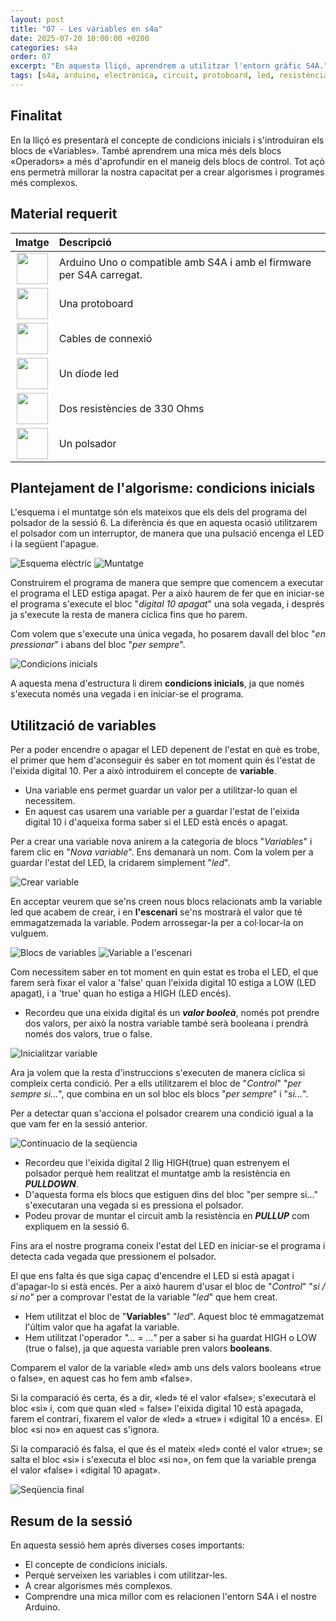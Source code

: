 ```yaml
---
layout: post
title: "07 - Les variables en s4a"
date: 2025-07-20 10:00:00 +0200
categories: s4a
order: 07
excerpt: "En aquesta lliçó, aprendrem a utilitzar l'entorn gràfic S4A."
tags: [s4a, arduino, electrònica, circuit, protoboard, led, resistència, potenciòmetre]
---
```


[img1]: /assets/imatges/s4a/s4a_07_esquema.png "Esquema elèctric"
[img2]: /assets/imatges/s4a/s4a_07_muntatge.png "Muntage"
[img3]: /assets/imatges/s4a/s4a_07_01.png "Condicions inicials"
[img4]: /assets/imatges/s4a/s4a_07_02.png "Crear variable"
[img5]: /assets/imatges/s4a/s4a_07_03a.png "Blocs de variables"
[img6]: /assets/imatges/s4a/s4a_07_03b.png "Variable a l'escenari"
[img7]: /assets/imatges/s4a/s4a_07_04.png "Inicialitzar variable"
[img8]: /assets/imatges/s4a/s4a_07_05.png "Continuacio de la seqüencia"
[img9]: /assets/imatges/s4a/s4a_07_06.png "Seqüència final"

## Finalitat

En la lliçó es presentarà el concepte de condicions inicials i s'introduiran els blocs de «Variables». També aprendrem una mica més dels blocs «Operadors» a més d'aprofundir en el maneig dels blocs de control. Tot açò ens permetrà millorar la nostra capacitat per a crear algorismes i programes més complexos.

## Material requerit

|                               Imatge                               | Descripció                                                           |
| :----------------------------------------------------------------: | :------------------------------------------------------------------- |
|   <img src="/assets/imatges/mat/mat_unor3.png" width="50" height="50">    | Arduino Uno o compatible amb S4A i amb el firmware per S4A carregat. |
| <img src="/assets/imatges/mat/mat_protoboard.png" width="50" height="50"> | Una protoboard                                                       |
|   <img src="/assets/imatges/mat/mat_dupont.png" width="50" height="50">   | Cables de connexió                                                   |
|    <img src="/assets/imatges/mat/mat_led.png" width="50" height="50">     | Un díode led                                                         |
|  <img src="/assets/imatges/mat/mat_resis330.png" width="50" height="50">  | Dos resistències de 330 Ohms                                         |
|  <img src="/assets/imatges/mat/mat_polsador.png" width="50" height="50">  | Un polsador                                                          |

## Plantejament de l'algorisme: condicions inicials

L'esquema i el muntatge són els mateixos que els dels del programa del polsador de la sessió 6. La diferència és que en aquesta ocasió utilitzarem el polsador com un interruptor, de manera que una pulsació encenga el LED i la següent l'apague.

![Esquema elèctric][img1]
![Muntatge][img2]

Construirem el programa de manera que sempre que comencem a executar el programa el LED estiga apagat. Per a això haurem de fer que en iniciar-se el programa s'execute el bloc "_digital 10 apagat_" una sola vegada, i després ja s'execute la resta de manera cíclica fins que ho parem.

Com volem que s'execute una única vegada, ho posarem davall del bloc "_en pressionar_" i abans del bloc "_per sempre_".

![Condicions inicials][img3]

A aquesta mena d'estructura li direm **condicions inicials**, ja que només s'executa només una vegada i en iniciar-se el programa.

## Utilització de variables

Per a poder encendre o apagar el LED depenent de l'estat en què es trobe, el primer que hem d'aconseguir és saber en tot moment quin és l'estat de l'eixida digital 10. Per a això introduirem el concepte de **variable**.

- Una variable ens permet guardar un valor per a utilitzar-lo quan el necessitem.
- En aquest cas usarem una variable per a guardar l'estat de l'eixida digital 10 i d'aqueixa forma saber si el LED està encés o apagat.

Per a crear una variable nova anirem a la categoria de blocs "_Variables_" i farem clic en "_Nova variable_". Ens demanarà un nom. Com la volem per a guardar l'estat del LED, la cridarem simplement "_led_".

![Crear variable][img4]

En acceptar veurem que se'ns creen nous blocs relacionats amb la variable led que acabem de crear, i en **l'escenari** se'ns mostrarà el valor que té emmagatzemada la variable. Podem arrossegar-la per a col·locar-la on vulguem.

![Blocs de variables][img5]
![Variable a l'escenari][img6]

Com necessitem saber en tot moment en quin estat es troba el LED, el que farem serà fixar el valor a 'false' quan l'eixida digital 10 estiga a LOW (LED apagat), i a 'true' quan ho estiga a HIGH (LED encés).

- Recordeu que una eixida digital és un **_valor booleà_**, només pot prendre dos valors, per això la nostra variable també serà booleana i prendrà només dos valors, true o false.

![Inicialitzar variable][img7]

Ara ja volem que la resta d'instruccions s'executen de manera cíclica si compleix certa condició. Per a ells utilitzarem el bloc de "_Control_" "_per sempre si..._", que combina en un sol bloc els blocs "_per sempre_" i "_si..._".

Per a detectar quan s'acciona el polsador crearem una condició igual a la que vam fer en la sessió anterior.

![Continuacio de la seqüencia][img8]

- Recordeu que l'eixida digital 2 llig HIGH(true) quan estrenyem el polsador perquè hem realitzat el muntatge amb la resistència en **_PULLDOWN_**.
- D'aquesta forma els blocs que estiguen dins del bloc "per sempre si..." s'executaran una vegada si es pressiona el polsador.
- Podeu provar de muntar el circuit amb la resistència en **_PULLUP_** com expliquem en la sessió 6.

Fins ara el nostre programa coneix l'estat del LED en iniciar-se el programa i detecta cada vegada que pressionem el polsador.

El que ens falta és que siga capaç d'encendre el LED si està apagat i d'apagar-lo si està encés. Per a això haurem d'usar el bloc de "_Control_" "_si / si no_" per a comprovar l'estat de la variable "_led_" que hem creat.

- Hem utilitzat el bloc de "**Variables**" "_led_". Aquest bloc té emmagatzemat l'últim valor que ha agafat la variable.
- Hem utilitzat l'operador _"... = ..."_ per a saber si ha guardat HIGH o LOW (true o false), ja que aquesta variable pren valors **booleans**.

Comparem el valor de la variable «led» amb uns dels valors booleans «true o false», en aquest cas ho fem amb «false».

Si la comparació és certa, és a dir, «led» té el valor «false»; s'executarà el bloc «si» i, com que quan «led = false» l'eixida digital 10 està apagada, farem el contrari, fixarem el valor de «led» a «true» i «digital 10 a encés». El bloc «si no» en aquest cas s'ignora.

Si la comparació és falsa, el que és el mateix «led» conté el valor «true»; se salta el bloc «si» i s'executa el bloc «si no», on fem que la variable prenga el valor «false» i «digital 10 apagat».

![Seqüencia final][img9]

## Resum de la sessió

En aquesta sessió hem aprés diverses coses importants:

- El concepte de condicions inicials.
- Perquè serveixen les variables i com utilitzar-les.
- A crear algorismes més complexos.
- Comprendre una mica millor com es relacionen l'entorn S4A i el
  nostre Arduino.

